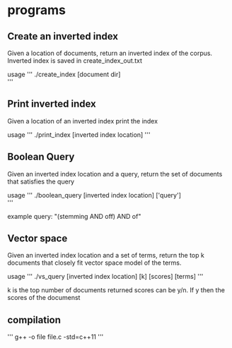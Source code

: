 
# programs

## Create an inverted index 

Given a location of documents, return an inverted index of the corpus.
Inverted index is saved in create_index_out.txt

usage
'''
./create_index [document dir]  
'''




## Print inverted index

Given a location of an inverted index print the index

usage
'''
./print_index [inverted index location]
'''

 


## Boolean Query

Given an inverted index location and a query, return the set of documents that satisfies the query


usage
'''
./boolean_query [inverted index location] ['query']  
'''


example query: "(stemming AND off) AND of"

## Vector space 

Given an inverted index location and a set of terms, return the top k documents that closely fit vector space model of the terms. 

usage 
'''
./vs_query [inverted index location] [k] [scores] [terms]
'''

k is the top number of documents returned
scores can be y/n. If y then the scores of the documenst


## compilation
'''
g++ -o file file.c -std=c++11
'''

